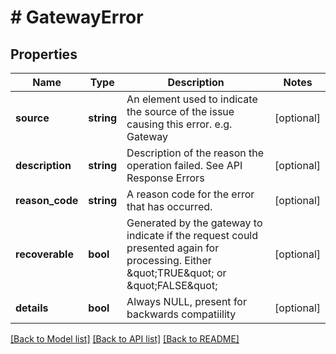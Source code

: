 # # GatewayError

## Properties

Name | Type | Description | Notes
------------ | ------------- | ------------- | -------------
**source** | **string** | An element used to indicate the source of the issue causing this error. e.g. Gateway | [optional]
**description** | **string** | Description of the reason the operation failed. See API Response Errors | [optional]
**reason_code** | **string** | A reason code for the error that has occurred. | [optional]
**recoverable** | **bool** | Generated by the gateway to indicate if the request could presented again for processing. Either \&quot;TRUE\&quot; or \&quot;FALSE\&quot; | [optional]
**details** | **bool** | Always NULL, present for backwards compatiility | [optional]

[[Back to Model list]](../../README.md#models) [[Back to API list]](../../README.md#endpoints) [[Back to README]](../../README.md)
